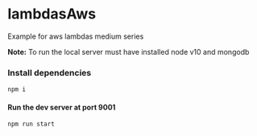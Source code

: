 # lambdasAws

Example for aws lambdas medium series


**Note:** To run the local server must have installed node v10 and mongodb 

### Install dependencies 

```shell
npm i
```

#### Run the dev server at port 9001

```shell
npm run start
```